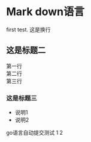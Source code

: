 # Mark down语言
first test.
这是换行
## 这是标题二
第一行 <br>
第二行 <br>
第三行 <br>
### 这是标题三
* 说明1
* 说明2

go语言自动提交测试
1
2